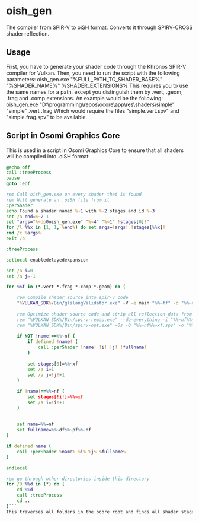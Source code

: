 # oish_gen
The compiler from SPIR-V to oiSH format. Converts it through SPIRV-CROSS shader reflection.
## Usage
First, you have to generate your shader code through the Khronos SPIR-V compiler for Vulkan. Then, you need to run the script with the following parameters:
oish_gen.exe "%FULL_PATH_TO_SHADER_BASE%" "%SHADER_NAME%" %SHADER_EXTENSIONS%
This requires you to use the same names for a path, except you distinguish them by .vert, .geom, .frag and .comp extensions. An example would be the following:
oish_gen.exe "D:\programming\repos\ocore\app\res\shaders\simple" "simple" .vert .frag
Which would require the files "simple.vert.spv" and "simple.frag.spv" to be available.
## Script in Osomi Graphics Core
This is used in a script in Osomi Graphics Core to ensure that all shaders will be compiled into .oiSH format:
```bat
@echo off
call :treeProcess
pause
goto :eof

rem Call oish_gen.exe on every shader that is found
rem Will generate an .oiSH file from it
:perShader
echo Found a shader named %~1 with %~2 stages and id %~3
set /a end=%~2-1
set "args="%~dp0oish_gen.exe" "%~4" "%~1" !stages[0]!"
for /l %%x in (1, 1, %end%) do set args=!args! !stages[%%x]!
cmd /c %args%
exit /b

:treeProcess

setlocal enabledelayedexpansion

set /a i=0
set /a j=-1

for %%f in (*.vert *.frag *.comp *.geom) do (

	rem Compile shader source into spir-v code
	"%VULKAN_SDK%/Bin/glslangValidator.exe" -V -e main "%%~ff" -o "%%~nf%%~xf.spv"
	
	rem Optimize shader source code and strip all reflection data from source
	rem "%VULKAN_SDK%/Bin/spirv-remap.exe" --do-everything -i "%%~nf%%~xf.spv" -o ../shaders/
	rem "%VULKAN_SDK%/Bin/spirv-opt.exe" -Os -O "%%~nf%%~xf.spv" -o "%%~nf%%~xf.spv"
	
	if NOT !name!==%%~nf (
		if defined !name! (
			call :perShader !name! !i! !j! !fullname!
		)
		
		set stages[0]=%%~xf
		set /a i=1
		set /a j=!j!+1
	)
	
	if !name!==%%~nf (
		set stages[!i!]=%%~xf
		set /a i=!i!+1
	)
	
	
	set name=%%~nf
	set fullname=%%~df%%~pf%%~nf
)

if defined name (
	call :perShader %name% %i% %j% %fullname%
)

endlocal

rem go through other directories inside this directory
for /D %%d in (*) do (
    cd %%d
    call :treeProcess
    cd ..
)```
This traverses all folders in the ocore root and finds all shader stages, which get recombined into a .oiSH file.
